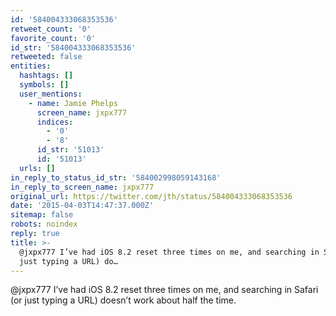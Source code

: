 ```yaml
---
id: '584004333068353536'
retweet_count: '0'
favorite_count: '0'
id_str: '584004333068353536'
retweeted: false
entities:
  hashtags: []
  symbols: []
  user_mentions:
    - name: Jamie Phelps
      screen_name: jxpx777
      indices:
        - '0'
        - '8'
      id_str: '51013'
      id: '51013'
  urls: []
in_reply_to_status_id_str: '584002998059143168'
in_reply_to_screen_name: jxpx777
original_url: https://twitter.com/jth/status/584004333068353536
date: '2015-04-03T14:47:37.000Z'
sitemap: false
robots: noindex
reply: true
title: >-
  @jxpx777 I’ve had iOS 8.2 reset three times on me, and searching in Safari (or
  just typing a URL) do…
---
```


@jxpx777 I’ve had iOS 8.2 reset three times on me, and searching in Safari (or just typing a URL) doesn’t work about half the time.